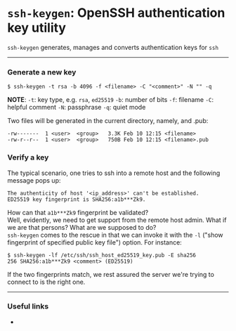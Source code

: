 # `ssh-keygen`: OpenSSH authentication key utility
`ssh-keygen` generates, manages and converts authentication keys for `ssh`

----

### Generate a new key
```
$ ssh-keygen -t rsa -b 4096 -f <filename> -C "<comment>" -N "" -q
```

**NOTE**:
  `-t`: key type, e.g. `rsa`, `ed25519`
  `-b`: number of bits
  `-f`: filename
  `-C`: helpful comment
  `-N`: passphrase
  `-q`: quiet mode

Two files will be generated in the current directory, namely, <filename> and <filename>.pub:
```
-rw-------  1 <user>  <group>   3.3K Feb 10 12:15 <filename>
-rw-r--r--  1 <user>  <group>   750B Feb 10 12:15 <filename>.pub
```

### Verify a key
The typical scenario, one tries to ssh into a remote host and the following message pops up:
```
The authenticity of host '<ip_address>' can't be established.
ED25519 key fingerprint is SHA256:a1b***Zk9.
```
How can that `a1b***Zk9` fingerprint be validated?</br>
Well, evidently, we need to get support from the remote host admin. What if we are that persons? What are we supposed to do?</br>
`ssh-keygen` comes to the rescue in that we can invoke it with the `-l` ("show fingerprint of specified public key file") option. For instance:
```
$ ssh-keygen -lf /etc/ssh/ssh_host_ed25519_key.pub -E sha256
256 SHA256:a1b***Zk9 <comment> (ED25519)
```

If the two fingerprints match, we rest assured the server we're trying to connect to is the right one.

----

### Useful links
- []()

